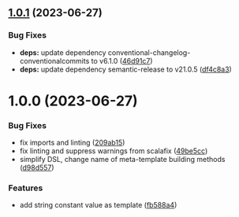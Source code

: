 ## [1.0.1](https://github.com/cake-lier/tuples-space-core/compare/v1.0.0...v1.0.1) (2023-06-27)


### Bug Fixes

* **deps:** update dependency conventional-changelog-conventionalcommits to v6.1.0 ([46d91c7](https://github.com/cake-lier/tuples-space-core/commit/46d91c70411eb01df010fba37757a9a7e38dd523))
* **deps:** update dependency semantic-release to v21.0.5 ([df4c8a3](https://github.com/cake-lier/tuples-space-core/commit/df4c8a3f0e8a7b79155e82b76c7a3ddd3542c988))

# 1.0.0 (2023-06-27)


### Bug Fixes

* fix imports and linting ([209ab15](https://github.com/cake-lier/tuples-space-core/commit/209ab153c299be10ffd59985f5070289262b1490))
* fix linting and suppress warnings from scalafix ([49be5cc](https://github.com/cake-lier/tuples-space-core/commit/49be5cc4cd2e3f33920ab2c8050d060328b00e1d))
* simplify DSL, change name of meta-template building methods ([d98d557](https://github.com/cake-lier/tuples-space-core/commit/d98d557f1e2d9cb2d6bd5e3786bdf92cf2c23677))


### Features

* add string constant value as template ([fb588a4](https://github.com/cake-lier/tuples-space-core/commit/fb588a452df7de1a2d3107e80b3c91b92a141f7f))
